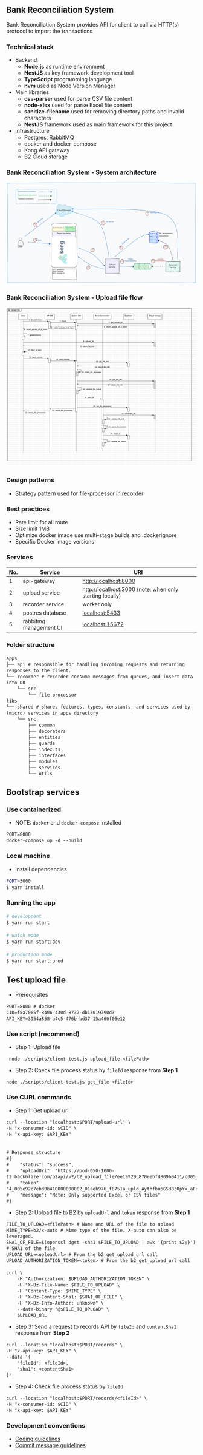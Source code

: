 ## Bank Reconciliation System

Bank Reconciliation System provides API for client to call via HTTP(s) protocol
to import the transactions

### Technical stack
- Backend
  - **Node.js** as runtime environment
  - **NestJS** as key framework development tool
  - **TypeScript** programming language
  - **nvm** used as Node Version Manager
- Main libraries
  - **csv-parser** used for parse CSV file content
  - **node-xlsx** used for parse Excel file content
  - **sanitize-filename** used for removing directory paths and invalid characters
  - **NestJS** framework used as main framework for this project
- Infrastructure
  - Postgres, RabbitMQ
  - docker and docker-compose
  - Kong API gateway
  - B2 Cloud storage

### Bank Reconciliation System - System architecture

![system_architecture](docs/system_architecture.svg)

### Bank Reconciliation System - Upload file flow
![upload_file_flow](docs/upload_file_flow.jpg)

### Design patterns
- Strategy pattern used for file-processor in recorder

### Best practices
- Rate limit for all route
- Size limit 1MB
- Optimize docker image use multi-stage builds and .dockerignore
- Specific Docker image versions

### Services
No. | Service             | URI
--- |---------------------| ---
1 | api-gateway         | [http://localhost:8000](http://localhost:8000)
2 | upload service      | [http://localhost:3000](http://localhost:3000) (note: when only starting locally)
3 | recorder service    | worker only
4 | postres database    | [localhost:5433](localhost:5433)
5 | rabbitmq management UI | [localhost:15672](localhost:15672)

### Folder structure

```
apps
├── api # responsible for handling incoming requests and returning responses to the client.
└── recorder # recorder consume messages from queues, and insert data into DB
    └── src
        └── file-processor
libs
└── shared # shares features, types, constants, and services used by (micro) services in apps directory
    └── src
        ├── common
        ├── decorators
        ├── entities
        ├── guards
        ├── index.ts
        ├── interfaces
        ├── modules
        ├── services
        └── utils
```

## Bootstrap services

### Use containerized
- NOTE: `docker` and `docker-compose` installed
```shell
PORT=8000
docker-compose up -d --build
```

### Local machine
- Install dependencies
```bash
PORT=3000
$ yarn install
```

### Running the app

```bash
# development
$ yarn run start

# watch mode
$ yarn run start:dev

# production mode
$ yarn run start:prod
```

## Test upload file
- Prerequisites
```shell
PORT=8000 # docker
CID=f5a7065f-8406-430d-8737-db13019790d3
API_KEY=3954a858-a4c5-476b-bd37-15a460f06e12
```

### Use script (recommend)
- Step 1: Upload file
```shell
 node ./scripts/client-test.js upload_file <filePath>
```

- Step 2: Check file process status by `fileId` response from **Step 1**
```shell
node ./scripts/client-test.js get_file <fileId>
```

### Use CURL commands


- Step 1: Get upload url
```shell
curl --location "localhost:$PORT/upload-url" \
-H "x-consumer-id: $CID" \
-H "x-api-key: $API_KEY"


# Response structure
#{
#    "status": "success",
#    "uploadUrl": "https://pod-050-1000-12.backblaze.com/b2api/v2/b2_upload_file/ee19929c870eebfd809b0411/c005_v0501000_t0033",
#    "token": "4_005e92c7ebd0b410000000002_01aeb976_f8751a_upld_Aythfbu6GS38Z0pYx_aFqHYnXfM=",
#    "message": "Note: Only supported Excel or CSV files"
#}
```

- Step 2: Upload file to B2 by `uploadUrl` and `token` response from **Step 1**
```shell
FILE_TO_UPLOAD=<filePath> # Name and URL of the file to upload
MIME_TYPE=b2/x-auto # Mime type of the file. X-auto can also be leveraged.
SHA1_OF_FILE=$(openssl dgst -sha1 $FILE_TO_UPLOAD | awk '{print $2;}') # SHA1 of the file
UPLOAD_URL=<uploadUrl> # From the b2_get_upload_url call
UPLOAD_AUTHORIZATION_TOKEN=<token> # From the b2_get_upload_url call

curl \
    -H "Authorization: $UPLOAD_AUTHORIZATION_TOKEN" \
    -H "X-Bz-File-Name: $FILE_TO_UPLOAD" \
    -H "Content-Type: $MIME_TYPE" \
    -H "X-Bz-Content-Sha1: $SHA1_OF_FILE" \
    -H "X-Bz-Info-Author: unknown" \
    --data-binary "@$FILE_TO_UPLOAD" \
    $UPLOAD_URL
```

- Step 3: Send a request to records API by `fileId` and `contentSha1` response from **Step 2**
```shell
curl --location "localhost:$PORT/records" \
-H "x-api-key: $API_KEY" \
--data '{
    "fileId": <fileId>,
    "sha1": <contentSha1>
}'
```

- Step 4: Check file process status by `fileId`
```shell
curl --location "localhost:$PORT/records/<fileId>" \
-H "x-consumer-id: $CID" \
-H "x-api-key: $API_KEY"
```

### Development conventions
- [Coding guidelines](https://github.com/microsoft/TypeScript/wiki/Coding-guidelines)
- [Commit message guidelines](https://github.com/nestjs/nest/blob/bf0768ed4bb965eb19528460534749ddcd02e3f1/CONTRIBUTING.md#commit)
